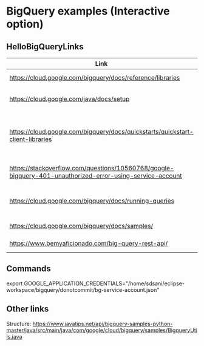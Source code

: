 # BigQuery examples (Interactive option)

## HelloBigQueryLinks
| Link          | Description   |  
| ------------- |:-------------:|  
| https://cloud.google.com/bigquery/docs/reference/libraries      | Client Libraries |
| https://cloud.google.com/java/docs/setup | Java Environment Setup |  
| https://cloud.google.com/bigquery/docs/quickstarts/quickstart-client-libraries | Google platform setup (Service account etc.) |
| https://stackoverflow.com/questions/10560768/google-bigquery-401-unauthorized-error-using-service-account | How to address 401 error |    
| https://cloud.google.com/bigquery/docs/running-queries | Both interactive and batch query |
| https://cloud.google.com/bigquery/docs/samples/ | Code examples |
| https://www.bemyaficionado.com/big-query-rest-api/ | Rest API Example |

## Commands  
export GOOGLE_APPLICATION_CREDENTIALS="/home/sdsani/eclipse-workspace/bigquery/donotcommit/bg-service-account.json"

## Other links
Structure: https://www.javatips.net/api/bigquery-samples-python-master/java/src/main/java/com/google/cloud/bigquery/samples/BigqueryUtils.java
